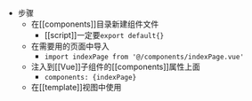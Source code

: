 - 步骤
	- 在[[components]]目录新建组件文件
		- [[script]]一定要`export default{}`
	- 在需要用的页面中导入
		- `import indexPage from '@/components/indexPage.vue'`
	- 注入到[[Vue]]子组件的[[components]]属性上面
		- `components: {indexPage}`
	- 在[[template]]视图中使用
